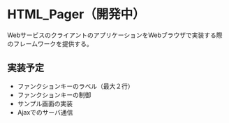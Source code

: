 # HTML_Pager（開発中）

WebサービスのクライアントのアプリケーションをWebブラウザで実装する際のフレームワークを提供する。

## 実装予定

* ファンクションキーのラベル（最大２行）
* ファンクションキーの制御
* サンプル画面の実装
* Ajaxでのサーバ通信

